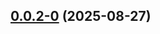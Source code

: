 ## [0.0.2-0](https://github.com/GhentCDH/annotated-text/compare/v2.0.0-beta.14...v0.0.2-0) (2025-08-27)



